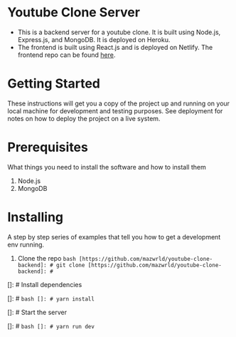 # Youtube Clone Server

- This is a backend server for a youtube clone. It is built using Node.js, Express.js, and MongoDB. It is deployed on Heroku.
- The frontend is built using React.js and is deployed on Netlify. The frontend repo can be found [here]().

# Getting Started

These instructions will get you a copy of the project up and running on your local machine for development and testing purposes. See deployment for notes on how to deploy the project on a live system.

# Prerequisites

What things you need to install the software and how to install them

1. Node.js
2. MongoDB

# Installing

A step by step series of examples that tell you how to get a development env running.

1. Clone the repo
   `bash [https://github.com/mazwrld/youtube-clone-backend]: # git clone [https://github.com/mazwrld/youtube-clone-backend]: # `

[]: # Install dependencies

[]: # `bash []: # yarn install `

[]: # Start the server

[]: # `bash []: # yarn run dev `
